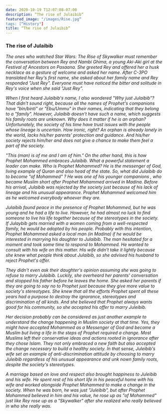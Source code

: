 ```yaml
---
date: 2020-10-19 T12:07:08-07:00
description: “The rise of Julaibib“
featured_image: "/images/Rise.jpg“
tags: [“History"]
title: “The rise of Julaibib“
---
```



### The rise of Julaibib

*The ones who watched Star Wars: The Rise of Skywalker must remember the conversation between Rey and Nambi Ghima, a young Aki-Aki girl at the Festival of Ancestors on Pasaana. She greeted Rey and offered her a husk necklace as a gesture of welcome and asked her name. After C-3PO translated her Rey's first name, she asked about her family name and Rey responded "Just Rey". Everyone must have noticed the bitter and solitude in Rey's voice when she said "Just Rey".*

 

*When I first heard Julaibib's name, I also wondered "Why just Julaibib"? That didn't sound right, because all the names of Prophet's companions have "bin/binti" or "Ebu/Ummu" in their names, indicating that they belong to a "family". However, Julaibib doesn't have such a name, which suggests his family roots are unknown. Why does it matter if he is an orphan? Unfortunately, the society of his time have trust issues with the people whose lineage is uncertain. How ironic, right? An orphan is already lonely in the world, lacks his/her parents' protection and guidance. And his/her society rejects him/her and does not give a chance to make them feel a part of the society.* 

 

*"This (man) is of me and I am of him." On the other hand, this is how Prophet Mohammed embraces Julaibib. What a powerful statement a leader can make. Who is Prophet Mohammed? He is the messenger of God, living example of Quran and also head of the state. So, what did Julaibib do to become "of Mohammed" ? He was one of his younger companions , who became Muslim short after Prophet Mohammed arrived in Madina. Before his arrival, Julaibib was rejected by the society just because of his lack of lineage and his unusual appearance. Prophet Mohammed welcomed him as he welcomed everybody whoever they are.*

 

*Julaibib found peace in the presence of Prophet Mohammed, but he was young and he had a life to live. However, he had almost no luck to find someone to live his life together because of the stereotypes in the society. If Julaybib gets married with a women coming from a well-respected family, he would be adopted by his people. Probably with this intention, Prophet Mohammed asked a local man (in Madina) if he would be interested in marrying his daughter to Julaibib. The man hesitated for a moment and took some time to respond to Mohammed. He wanted to consult with his wife on this matter. His wife didn't take it lightly because she knew what people think about Julaibib, so she advised his husband to reject Prophet's offer.* 

 

*They didn't even ask their daughter's opinion assuming she was going to refuse to marry Julaibib. Luckily, she overheard her parents' conversation and stopped his father before he leaves the home. She asked her parents if they are going to say no to Prophet just because they give more value to society's stereotypes. She knew that all the efforts Prophet spent all these years had a purpose to destroy the ignorance, stereotypes and discrimination of all kinds. And she believed that Prophet always wants good for his community, so she accepted his offer to marry Juleibib.* 

 

*Her decision probably can be considered as just another example to understand the change happening in Muslim society at that time. Yes, they might have accepted Mohammed as a Messenger of God and become a Muslim but living a life in the steps of Prophet required a change. Most Muslims left their conservative ideas and actions rooted in ignorance after they chose Islam. They not only embraced a new faith but also accepted the change necessary to build a healthy society. In that sense, Juleibib's wife set an example of anti-discrimination attitude by choosing to marry Juleibib regardless of his unusual appearance and unk nown family roots, despite the society's stereotypes.* 

 

*A marriage based on love and respect also brought happiness to Juleibib and his wife. He spent rest of his short life in his peaceful home with his wife and worked alongside Prophet Mohammed to make a change in the society. When he was born, he was just "Juleibib", but after Prophet Mohammed believed in him and his value, he rose up as "of Mohammed" just like Rey rose up as a "Skywalker" after she realized who really believed in who she really was.*
